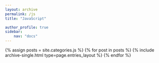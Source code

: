 ```yaml
---
layout: archive
permalink: /js
title: "JavaScript"

author_profile: true
sidebar:
    nav: "docs"
---
```


{% assign posts = site.categories.js %}
{% for post in posts %}
{% include archive-single.html type=page.entries_layout %}
{% endfor %}
